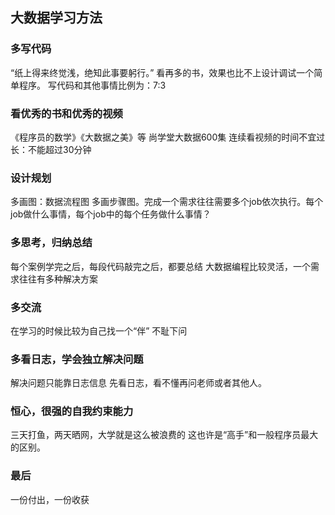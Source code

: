 ## 大数据学习方法

### 多写代码

“纸上得来终觉浅，绝知此事要躬行。”
看再多的书，效果也比不上设计调试一个简单程序。
写代码和其他事情比例为：7:3

### 看优秀的书和优秀的视频

《程序员的数学》《大数据之美》等
尚学堂大数据600集
连续看视频的时间不宜过长：不能超过30分钟

### 设计规划

多画图：数据流程图
多画步骤图。完成一个需求往往需要多个job依次执行。每个job做什么事情，每个job中的每个任务做什么事情？

### 多思考，归纳总结

每个案例学完之后，每段代码敲完之后，都要总结
大数据编程比较灵活，一个需求往往有多种解决方案

### 多交流

在学习的时候比较为自己找一个“伴”
不耻下问

### 多看日志，学会独立解决问题

解决问题只能靠日志信息
先看日志，看不懂再问老师或者其他人。

### 恒心，很强的自我约束能力

三天打鱼，两天晒网，大学就是这么被浪费的
这也许是“高手”和一般程序员最大的区别。

### 最后

一份付出，一份收获